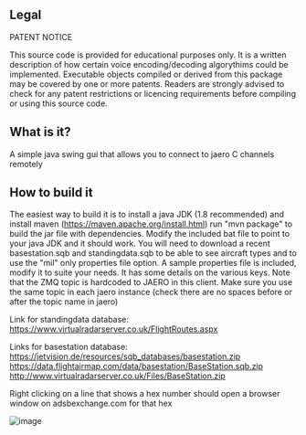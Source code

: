 ## Legal

PATENT NOTICE

This source code is provided for educational purposes only.  It is
a written description of how certain voice encoding/decoding
algorythims could be implemented.  Executable objects compiled or
derived from this package may be covered by one or more patents.
Readers are strongly advised to check for any patent restrictions or
licencing requirements before compiling or using this source code.


## What is it?

A simple java swing gui that allows you to connect to jaero C channels remotely

## How to build it

The easiest way to build it is to install a java JDK (1.8 recommended) and install maven (https://maven.apache.org/install.html)
run "mvn package" to build the jar file with dependencies. Modify the included bat file to point to your java JDK
and it should work. You will need to download a recent basestation.sqb and standingdata.sqb to be able to see aircraft
types and to use the "mil" only properties file option. A sample properties file is included, modify it to suite
your needs. It has some details on the various keys. Note that the ZMQ topic is hardcoded to JAERO in this client. Make
sure you use the same topic in each jaero instance (check there are no spaces before or after the topic name in jaero)

Link for standingdata database:
https://www.virtualradarserver.co.uk/FlightRoutes.aspx

Links for basestation database:
https://jetvision.de/resources/sqb_databases/basestation.zip
https://data.flightairmap.com/data/basestation/BaseStation.sqb.zip
http://www.virtualradarserver.co.uk/Files/BaseStation.zip

Right clicking on a line that shows a hex number should open a browser window on adsbexchange.com for that hex

![image](https://user-images.githubusercontent.com/31091871/141615219-525ca349-7940-45a5-bcae-74211e604c8a.png)


